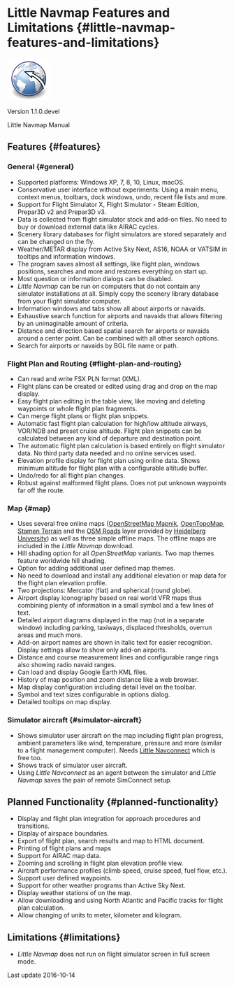 # Little Navmap Features and Limitations {#little-navmap-features-and-limitations}

![Little Navmap](images/littlenavmap.svg "Little Navmap")

Version 1.1.0.devel

Little Navmap Manual

## Features {#features}

### General {#general}

*   Supported platforms: Windows XP, 7, 8, 10, Linux, macOS.
*   Conservative user interface without experiments: Using a main menu, context menus, toolbars, dock windows, undo, recent file lists and more.
*   Support for Flight Simulator X, Flight Simulator - Steam Edition, Prepar3D v2 and Prepar3D v3.
*   Data is collected from flight simulator stock and add-on files. No need to buy or download external data like AIRAC cycles.
*   Scenery library databases for flight simulators are stored separately and can be changed on the fly.
*   Weather/METAR display from Active Sky Next, AS16, NOAA or VATSIM in tooltips and information windows.
*   The program saves almost all settings, like flight plan, windows positions, searches and more and restores everything on start up.
*   Most question or information dialogs can be disabled.
*   _Little Navmap_ can be run on computers that do not contain any simulator installations at all. Simply copy the scenery library database from your flight simulator computer.
*   Information windows and tabs show all about airports or navaids.
*   Exhaustive search function for airports and navaids that allows filtering by an unimaginable amount of criteria.
*   Distance and direction based spatial search for airports or navaids around a center point. Can be combined with all other search options.
*   Search for airports or navaids by BGL file name or path.

### Flight Plan and Routing {#flight-plan-and-routing}

*   Can read and write FSX PLN format (XML).
*   Flight plans can be created or edited using drag and drop on the map display.
*   Easy flight plan editing in the table view, like moving and deleting waypoints or whole flight plan fragments.
*   Can merge flight plans or flight plan snippets.
*   Automatic fast flight plan calculation for high/low altitude airways, VOR/NDB and preset cruise altitude. Flight plan snippets can be calculated between any kind of departure and destination point.
*   The automatic flight plan calculation is based entirely on flight simulator data. No third party data needed and no online services used.
*   Elevation profile display for flight plan using online data. Shows minimum altitude for flight plan with a configurable altitude buffer.
*   Undo/redo for all flight plan changes.
*   Robust against malformed flight plans. Does not put unknown waypoints far off the route.

### Map {#map}

*   Uses several free online maps ([OpenStreetMap Mapnik](http://www.openstreetmap.org), [OpenTopoMap](http://www.opentopomap.org), [Stamen Terrain](http://maps.stamen.com) and the [OSM Roads](http://korona.geog.uni-heidelberg.de) layer provided by [Heidelberg University](http://giscience.uni-hd.de/)) as well as three simple offline maps. The offline maps are included in the _Little Navmap_ download.
*   Hill shading option for all _OpenStreetMap_ variants. Two map themes feature worldwide hill shading.
*   Option for adding additional user defined map themes.
*   No need to download and install any additional elevation or map data for the flight plan elevation profile.
*   Two projections: Mercator (flat) and spherical (round globe).
*   Airport display iconography based on real world VFR maps thus combining plenty of information in a small symbol and a few lines of text.
*   Detailed airport diagrams displayed in the map (not in a separate window) including parking, taxiways, displaced thresholds, overrun areas and much more.
*   Add-on airport names are shown in italic text for easier recognition. Display settings allow to show only add-on airports.
*   Distance and course measurement lines and configurable range rings also showing radio navaid ranges.
*   Can load and display Google Earth KML files.
*   History of map position and zoom distance like a web browser.
*   Map display configuration including detail level on the toolbar.
*   Symbol and text sizes configurable in options dialog.
*   Detailed tooltips on map display.

### Simulator aircraft {#simulator-aircraft}

*   Shows simulator user aircraft on the map including flight plan progress, ambient parameters like wind, temperature, pressure and more (similar to a flight management computer). Needs [Little Navconnect](https://albar965.github.io/littlenavconnect.html) which is free too.
*   Shows track of simulator user aircraft.
*   Using _Little Navconnect_ as an agent between the simulator and _Little Navmap_ saves the pain of remote SimConnect setup.

## Planned Functionality {#planned-functionality}

*   Display and flight plan integration for approach procedures and transitions.
*   Display of airspace boundaries.
*   Export of flight plan, search results and map to HTML document.
*   Printing of flight plans and maps
*   Support for AIRAC map data.
*   Zooming and scrolling in flight plan elevation profile view.
*   Aircraft performance profiles (climb speed, cruise speed, fuel flow, etc.).
*   Support user defined waypoints.
*   Support for other weather programs than Active Sky Next.
*   Display weather stations of on the map.
*   Allow downloading and using North Atlantic and Pacific tracks for flight plan calculation.
*   Allow changing of units to meter, kilometer and kilogram.

## Limitations {#limitations}

*   _Little Navmap_ does not run on flight simulator screen in full screen mode.

Last update 2016-10-14